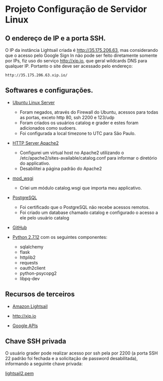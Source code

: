 # Projeto Configuração de Servidor Linux

## O endereço de IP e a porta SSH.
O IP da instância Lightsail criada é http://35.175.206.63, mas considerando que o acesso pelo Google Sign In não pode ser feito diretamente somente por IPs, fiz uso do serviço http://xip.io, que geral wildcards DNS para qualquer IP. Portanto o site deve ser acessado pelo endereço:

    http://35.175.206.63.xip.io/

## Softwares e configurações.
- [Ubuntu Linux Server](https://www.ubuntu.com/)

    - Foram negados, através do Firewall do Ubuntu,  acessos para todas as portas, exceto http 80, ssh 2200 e 123/udp
    - Foram criados os usuários catalog e grader e estes foram adicionados como sudoers.
    - Foi configurada a local timezone to UTC para São Paulo.
- [HTTP Server Apache2](https://httpd.apache.org/)
    - Configurei um virtual host no Apache2 utilizando o /etc/apache2/sites-available/catalog.conf para informar o diretório do applicativo.
    - Desabilitei a página padrão do Apache2
- [mod_wsgi](https://pypi.org/project/mod_wsgi/)
    - Criei um módulo catalog.wsgi que importa meu applicativo.
- [PostgreSQL](https://www.postgresql.org/)
    - Foi certificado que o PostgreSQL não recebe acessos remotos.
    - Foi criado um database chamado catalog e configurado o acesso a ele pelo usuário catalog
- [GitHub](https://github.com/)

- [Python 2.7.12](https://www.python.org/)
com os seguintes componentes:
    - sqlalchemy
    - flask
    - httplib2
    - requests
    - oauth2client
    - python-psycopg2
    - libpq-dev

## Recursos de terceiros
- [Amazon Lightsail](https://aws.amazon.com/)

- http://xip.io

- [Google APIs](https://console.developers.google.com/)

## Chave SSH privada
O usuário grader pode realizar acesso por ssh pela por 2200 (a porta SSH 22 padrão foi fechada e a solicitação de password desabilitada), informando a seguinte chave privada:

[lightsail2.pem](lightsail2.pem)
